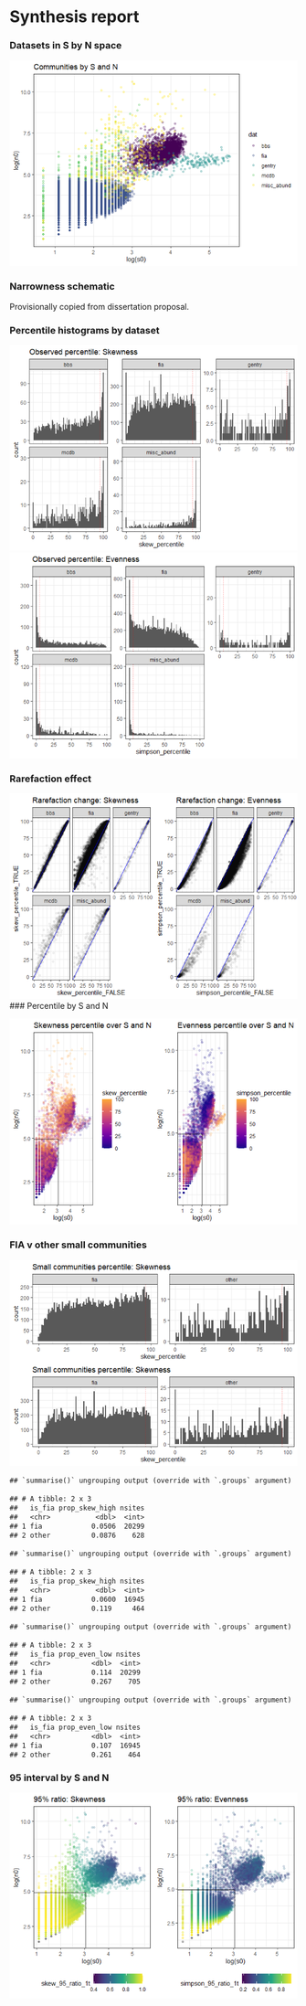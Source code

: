 Synthesis report
================

### Datasets in S by N space

![](figs2_files/figure-gfm/datasets%20in%20s%20and%20n%20space-1.png)<!-- -->

### Narrowness schematic

Provisionally copied from dissertation proposal.

### Percentile histograms by dataset

![](figs2_files/figure-gfm/percentile%20by%20dataset-1.png)<!-- -->![](figs2_files/figure-gfm/percentile%20by%20dataset-2.png)<!-- -->

### Rarefaction effect

![](figs2_files/figure-gfm/rarefaction-1.png)<!-- --> \#\#\# Percentile
by S and N

![](figs2_files/figure-gfm/percentile%20s%20and%20n-1.png)<!-- -->

### FIA v other small communities

![](figs2_files/figure-gfm/small%20community%20comparison-1.png)<!-- -->

    ## `summarise()` ungrouping output (override with `.groups` argument)

    ## # A tibble: 2 x 3
    ##   is_fia prop_skew_high nsites
    ##   <chr>           <dbl>  <int>
    ## 1 fia            0.0506  20299
    ## 2 other          0.0876    628

    ## `summarise()` ungrouping output (override with `.groups` argument)

    ## # A tibble: 2 x 3
    ##   is_fia prop_skew_high nsites
    ##   <chr>           <dbl>  <int>
    ## 1 fia            0.0600  16945
    ## 2 other          0.119     464

    ## `summarise()` ungrouping output (override with `.groups` argument)

    ## # A tibble: 2 x 3
    ##   is_fia prop_even_low nsites
    ##   <chr>          <dbl>  <int>
    ## 1 fia            0.114  20299
    ## 2 other          0.267    705

    ## `summarise()` ungrouping output (override with `.groups` argument)

    ## # A tibble: 2 x 3
    ##   is_fia prop_even_low nsites
    ##   <chr>          <dbl>  <int>
    ## 1 fia            0.107  16945
    ## 2 other          0.261    464

### 95 interval by S and N

![](figs2_files/figure-gfm/ratio%20v%20s%20and%20n-1.png)<!-- -->
